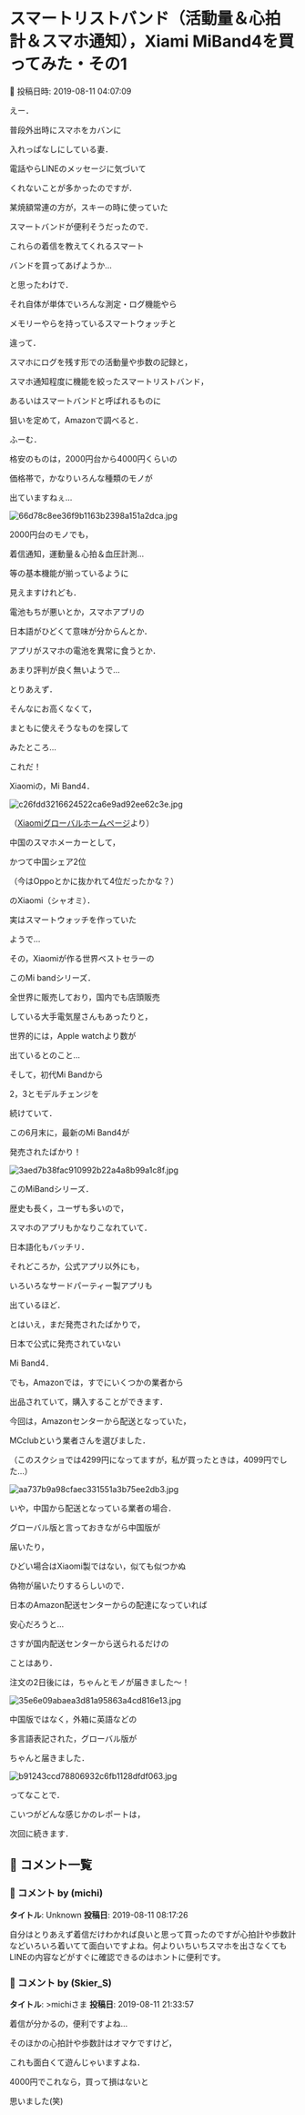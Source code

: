 # スマートリストバンド（活動量＆心拍計＆スマホ通知），Xiami MiBand4を買ってみた・その1

📅 投稿日時: 2019-08-11 04:07:09

えー．


普段外出時にスマホをカバンに


入れっぱなしにしている妻．


電話やらLINEのメッセージに気づいて


くれないことが多かったのですが．


某焼額常連の方が，スキーの時に使っていた


スマートバンドが便利そうだったので．


これらの着信を教えてくれるスマート


バンドを買ってあげようか…


と思ったわけで．





それ自体が単体でいろんな測定・ログ機能やら


メモリーやらを持っているスマートウォッチと


違って．


スマホにログを残す形での活動量や歩数の記録と，


スマホ通知程度に機能を絞ったスマートリストバンド，


あるいはスマートバンドと呼ばれるものに


狙いを定めて，Amazonで調べると．





ふーむ．


格安のものは，2000円台から4000円くらいの


価格帯で，かなりいろんな種類のモノが


出ていますねぇ…




![66d78c8ee36f9b1163b2398a151a2dca.jpg](images/66d78c8ee36f9b1163b2398a151a2dca.jpg)







2000円台のモノでも，


着信通知，運動量＆心拍＆血圧計測…


等の基本機能が揃っているように


見えますけれども．


電池もちが悪いとか，スマホアプリの


日本語がひどくて意味が分からんとか．


アプリがスマホの電池を異常に食うとか．


あまり評判が良く無いようで…





とりあえず．


そんなにお高くなくて，


まともに使えそうなものを探して


みたところ…





これだ！


Xiaomiの，Mi Band4．




![c26fdd3216624522ca6e9ad92ee62c3e.jpg](images/c26fdd3216624522ca6e9ad92ee62c3e.jpg)




（[Xiaomiグローバルホームページ](https://www.mi.com/global/mi-smart-band-4/)より）





中国のスマホメーカーとして，


かつて中国シェア2位


（今はOppoとかに抜かれて4位だったかな？）


のXiaomi（シャオミ）．


実はスマートウォッチを作っていた


ようで…


その，Xiaomiが作る世界ベストセラーの


このMi bandシリーズ．


全世界に販売しており，国内でも店頭販売


している大手電気屋さんもあったりと，


世界的には，Apple watchより数が


出ているとのこと…





そして，初代Mi Bandから


2，3とモデルチェンジを


続けていて．


この6月末に，最新のMi Band4が


発売されたばかり！




![3aed7b38fac910992b22a4a8b99a1c8f.jpg](images/3aed7b38fac910992b22a4a8b99a1c8f.jpg)







このMiBandシリーズ．


歴史も長く，ユーザも多いので，


スマホのアプリもかなりこなれていて．


日本語化もバッチリ．


それどころか，公式アプリ以外にも，


いろいろなサードパーティー製アプリも


出ているほど．





とはいえ，まだ発売されたばかりで，


日本で公式に発売されていない


Mi Band4．


でも，Amazonでは，すでにいくつかの業者から


出品されていて，購入することができます．


今回は，Amazonセンターから配送となっていた，


MCclubという業者さんを選びました．


（このスクショでは4299円になってますが，私が買ったときは，4099円でした…）




![aa737b9a98cfaec331551a3b75ee2db3.jpg](images/aa737b9a98cfaec331551a3b75ee2db3.jpg)







いや，中国から配送となっている業者の場合．


グローバル版と言っておきながら中国版が


届いたり，


ひどい場合はXiaomi製ではない，似ても似つかぬ


偽物が届いたりするらしいので．


日本のAmazon配送センターからの配達になっていれば


安心だろうと…





さすが国内配送センターから送られるだけの


ことはあり．


注文の2日後には，ちゃんとモノが届きました～！




![35e6e09abaea3d81a95863a4cd816e13.jpg](images/35e6e09abaea3d81a95863a4cd816e13.jpg)







中国版ではなく，外箱に英語などの


多言語表記された，グローバル版が


ちゃんと届きました．




![b91243ccd78806932c6fb1128dfdf063.jpg](images/b91243ccd78806932c6fb1128dfdf063.jpg)







ってなことで．


こいつがどんな感じかのレポートは，


次回に続きます．

## 💬 コメント一覧

### 💬 コメント by (michi)
**タイトル**: Unknown
**投稿日**: 2019-08-11 08:17:26

自分はとりあえず着信だけわかれば良いと思って買ったのですが心拍計や歩数計などいろいろ着いてて面白いですよね。何よりいちいちスマホを出さなくてもLINEの内容などがすぐに確認できるのはホントに便利です。

### 💬 コメント by (Skier_S)
**タイトル**: >michiさま
**投稿日**: 2019-08-11 21:33:57

着信が分かるの，便利ですよね…

そのほかの心拍計や歩数計はオマケですけど，

これも面白くて遊んじゃいますよね．

4000円でこれなら，買って損はないと

思いました(笑)

